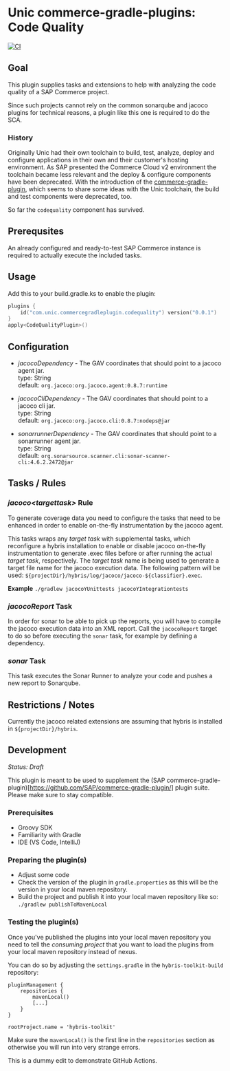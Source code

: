 # Unic commerce-gradle-plugins: Code Quality

[![CI](https://github.com/unic/commerce-gradle-plugins/actions/workflows/gradle.yml/badge.svg)](https://github.com/unic/commerce-gradle-plugins/actions/workflows/gradle.yml)

## Goal

This plugin supplies tasks and extensions to help with analyzing the code quality of a SAP Commerce project.

Since such projects cannot rely on the common sonarqube and jacoco plugins for technical reasons, a plugin like this one is required to do the SCA.

### History

Originally Unic had their own toolchain to build, test, analyze, deploy and configure applications in their own and their customer's hosting environment. As SAP presented the Commerce Cloud v2 environment the toolchain became less relevant and the deploy & configure components have been deprecated. With the introduction of the [commerce-gradle-plugin](https://github.com/SAP/commerce-gradle-plugin), which seems to share some ideas with the Unic toolchain, the build and test components were deprecated, too.

So far the `codequality` component has survived.

## Prerequsites

An already configured and ready-to-test SAP Commerce instance is required to actually execute the included tasks.


## Usage

Add this to your build.gradle.ks to enable the plugin:

```kotlin
plugins {
    id("com.unic.commercegradleplugin.codequality") version("0.0.1")
}
apply<CodeQualityPlugin>()
```

## Configuration

- _jacocoDependency_ - The GAV coordinates that should point to a jacoco agent jar.
  <br/>type: String
  <br/>default: `org.jacoco:org.jacoco.agent:0.8.7:runtime`

- _jacocoCliDependency_ - The GAV coordinates that should point to a jacoco cli jar.
  <br/>type: String
  <br/>default: `org.jacoco:org.jacoco.cli:0.8.7:nodeps@jar`

- _sonarrunnerDependency_ - The GAV coordinates that should point to a sonarrunner agent jar.
  <br/>type: String
  <br/>default: `org.sonarsource.scanner.cli:sonar-scanner-cli:4.6.2.2472@jar`

## Tasks / Rules

### _jacoco\<targettask>_ Rule

To generate coverage data you need to configure the tasks that need to be enhanced in order to enable on-the-fly instrumentation by the jacoco agent.

This tasks wraps any _target task_ with supplemental tasks, which reconfigure a hybris installation to enable or disable jacoco on-the-fly instrumentation to generate .exec files before or after running the actual _target task_, respectively. The _target task_ name is being used to generate a target file name for the jacoco execution data. The following pattern will be used: `${projectDir}/hybris/log/jacoco/jacoco-${classifier}.exec`.

**Example**
`./gradlew jacocoYUnittests jacocoYIntegrationtests`

### _jacocoReport_ Task

In order for sonar to be able to pick up the reports, you will have to compile the jacoco execution data into an XML report. Call the `jacocoReport` target to do so before executing the `sonar` task, for example by defining a dependency.

### _sonar_ Task

This task executes the Sonar Runner to analyze your code and pushes a new report to Sonarqube.
## Restrictions / Notes

Currently the jacoco related extensions are assuming that hybris is installed in `${projectDir}/hybris`.
## Development

_Status: Draft_

This plugin is meant to be used to supplement the (SAP commerce-gradle-plugin)[https://github.com/SAP/commerce-gradle-plugin/] plugin suite. Please make sure to stay compatible.

### Prerequisites

- Groovy SDK
- Familiarity with Gradle
- IDE (VS Code, IntelliJ)

### Preparing the plugin(s)

- Adjust some code
- Check the version of the plugin in `gradle.properties` as this will be the version in your local maven repository.
- Build the project and publish it into your local maven repository like so: `./gradlew publishToMavenLocal`

### Testing the plugin(s)

Once you've published the plugins into your local maven repository you need to tell the _consuming project_
that you want to load the plugins from your local maven repository instead of nexus.

You can do so by adjusting the `settings.gradle` in the `hybris-toolkit-build` repository:

```
pluginManagement {
    repositories {
        mavenLocal()
        [...]
    }
}

rootProject.name = 'hybris-toolkit'
```

Make sure the `mavenLocal()` is the first line in the `repositories` section as otherwise you will run into
very strange errors.

This is a dummy edit to demonstrate GitHub Actions.
